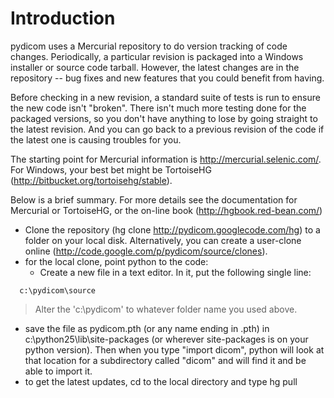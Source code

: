 # Introduction #

pydicom uses a Mercurial repository to do version tracking of code changes. Periodically, a particular revision is packaged into a Windows installer or source code tarball. However, the latest changes are in the repository -- bug fixes and new features that you could benefit from having.

Before checking in a new revision, a standard suite of tests is run to ensure the new code isn't "broken". There isn't much more testing done for the packaged versions, so you don't have anything to lose by going straight to the latest revision. And you can go back to a previous revision of the code if the latest one is causing troubles for you.

The starting point for Mercurial information is http://mercurial.selenic.com/. For Windows, your best bet might be TortoiseHG (http://bitbucket.org/tortoisehg/stable).

Below is a brief summary. For more details see the documentation for Mercurial or TortoiseHG, or the on-line book (http://hgbook.red-bean.com/)

  * Clone the repository (hg clone http://pydicom.googlecode.com/hg) to a folder on your local disk. Alternatively, you can create a user-clone online (http://code.google.com/p/pydicom/source/clones).
  * for the local clone, point python to the code:
    * Create a new file in a text editor. In it, put the following single line:
```
  c:\pydicom\source
```
> Alter the 'c:\pydicom' to whatever folder name you used above.
  * save the file as pydicom.pth (or any name ending in .pth) in c:\python25\lib\site-packages (or wherever site-packages is on your python version). Then when you type "import dicom", python will look at that location for a subdirectory called "dicom" and will find it and be able to import it.
  * to get the latest updates, cd to the local directory and type hg pull